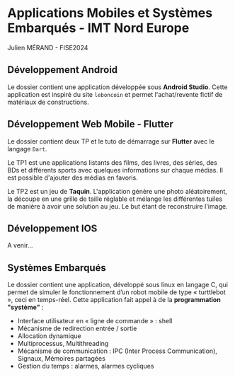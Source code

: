 # Applications Mobiles et Systèmes Embarqués - IMT Nord Europe
Julien MÉRAND - FISE2024

## Développement Android 

Le dossier contient une application développée sous **Android Studio**. 
Cette application est inspiré du site `leboncoin` et permet l'achat/revente fictif de matériaux de constructions.

## Développement Web Mobile - Flutter

Le dossier contient deux TP et le tuto de démarrage sur **Flutter** avec le langage ``Dart``.

Le TP1 est une applications listants des films, des livres, des séries, des BDs et différents sports avec quelques informations sur chaque médias. Il est possible d'ajouter des médias en favoris.

Le TP2 est un jeu de **Taquin**. L'application génère une photo aléatoirement, la découpe en une grille de taille réglable et mélange  les différentes tuiles de manière à avoir une solution au jeu. Le but étant de reconstruire l'image.

## Développement IOS

A venir...

## Systèmes Embarqués

Le dossier contient une application, développé sous linux en langage C, qui permet de simuler le fonctionnement d’un robot mobile de type « turttlebot », ceci en temps-réel.
Cette application fait appel à de la **programmation "système"** : 
-	Interface utilisateur en « ligne de commande » : shell
-	Mécanisme de redirection entrée / sortie
-	Allocation dynamique
-	Multiprocessus, Multithreading
-	Mécanisme de communication : IPC (Inter Process Communication), Signaux, Mémoires partagées
-	Gestion du temps : alarmes, alarmes cycliques



